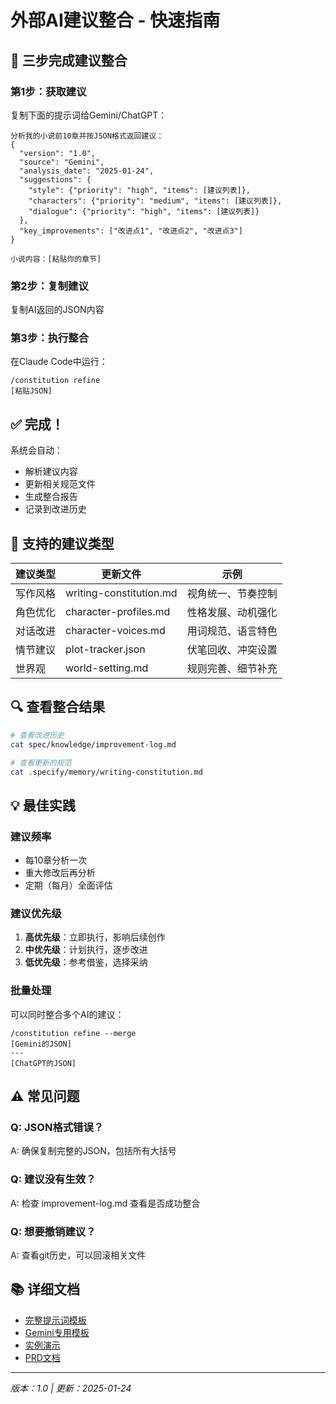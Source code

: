 # 外部AI建议整合 - 快速指南

## 🚀 三步完成建议整合

### 第1步：获取建议
复制下面的提示词给Gemini/ChatGPT：

```
分析我的小说前10章并按JSON格式返回建议：
{
  "version": "1.0",
  "source": "Gemini",
  "analysis_date": "2025-01-24",
  "suggestions": {
    "style": {"priority": "high", "items": [建议列表]},
    "characters": {"priority": "medium", "items": [建议列表]},
    "dialogue": {"priority": "high", "items": [建议列表]}
  },
  "key_improvements": ["改进点1", "改进点2", "改进点3"]
}

小说内容：[粘贴你的章节]
```

### 第2步：复制建议
复制AI返回的JSON内容

### 第3步：执行整合
在Claude Code中运行：
```
/constitution refine
[粘贴JSON]
```

## ✅ 完成！
系统会自动：
- 解析建议内容
- 更新相关规范文件
- 生成整合报告
- 记录到改进历史

## 📝 支持的建议类型

| 建议类型 | 更新文件 | 示例 |
|---------|---------|------|
| 写作风格 | writing-constitution.md | 视角统一、节奏控制 |
| 角色优化 | character-profiles.md | 性格发展、动机强化 |
| 对话改进 | character-voices.md | 用词规范、语言特色 |
| 情节建议 | plot-tracker.json | 伏笔回收、冲突设置 |
| 世界观 | world-setting.md | 规则完善、细节补充 |

## 🔍 查看整合结果
```bash
# 查看改进历史
cat spec/knowledge/improvement-log.md

# 查看更新的规范
cat .specify/memory/writing-constitution.md
```

## 💡 最佳实践

### 建议频率
- 每10章分析一次
- 重大修改后再分析
- 定期（每月）全面评估

### 建议优先级
1. **高优先级**：立即执行，影响后续创作
2. **中优先级**：计划执行，逐步改进
3. **低优先级**：参考借鉴，选择采纳

### 批量处理
可以同时整合多个AI的建议：
```
/constitution refine --merge
[Gemini的JSON]
---
[ChatGPT的JSON]
```

## ⚠️ 常见问题

### Q: JSON格式错误？
A: 确保复制完整的JSON，包括所有大括号

### Q: 建议没有生效？
A: 检查 improvement-log.md 查看是否成功整合

### Q: 想要撤销建议？
A: 查看git历史，可以回滚相关文件

## 📚 详细文档
- [完整提示词模板](./ai-suggestion-prompt-template.md)
- [Gemini专用模板](./ai-suggestion-prompt-for-gemini.md)
- [实例演示](./suggestion-integration-examples.md)
- [PRD文档](./PRD-external-suggestion-integration.md)

---
*版本：1.0 | 更新：2025-01-24*